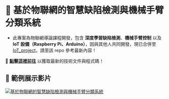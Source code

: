 # 🚀 基於物聯網的智慧缺陷檢測與機械手臂分類系統

- 此專案為物聯網導論課程開發，包含 **深度學習缺陷檢測**、**機械手臂控制** 以及 **IoT 設備（Raspberry Pi、Arduino）**，因與其他人共同開發，現已合併至 [IoT_project](https://github.com/Yue1230/IoT_project)，請至該 repo 參考最新內容！  


🔗 **[點擊這裡前往](https://github.com/Yue1230/IoT_project)** 以獲取最新的技術文件與程式碼！


## 🎥 範例展示影片
[![基於物聯網的智慧缺陷檢測與機械手臂分類系統](https://img.youtube.com/vi/e7WFpjZwMZA/maxresdefault.jpg)](https://youtu.be/e7WFpjZwMZA)
